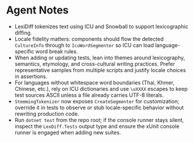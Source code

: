 # Agent Notes

- LexiDiff tokenizes text using ICU and Snowball to support lexicographic diffing.
- Locale fidelity matters: components should flow the detected `CultureInfo` through to `IcuWordSegmenter` so ICU can load language-specific word break rules.
- When adding or updating tests, lean into themes around lexicography, semantics, etymology, and cross-cultural writing practices. Prefer representative samples from multiple scripts and justify locale choices in assertions.
- For languages without whitespace word boundaries (Thai, Khmer, Chinese, etc.), rely on ICU dictionaries and use `\uXXXX` escapes to keep test sources ASCII unless a file already carries UTF-8 literals.
- `StemmingTokenizer` now exposes `CreateSegmenter` for customization; override it in tests to observe or stub locale-specific behavior without rewriting production code.
- Run `dotnet test` from the repo root; if the console runner stays silent, inspect the `LexDiff.Tests` output type and ensure the xUnit console runner is engaged when adding new suites.